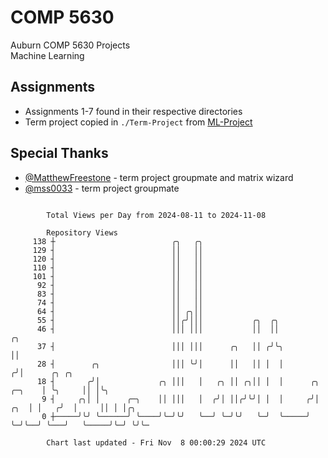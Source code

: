 # COMP 5630
Auburn COMP 5630 Projects  
Machine Learning

## Assignments
- Assignments 1-7 found in their respective directories
- Term project copied in `./Term-Project` from [ML-Project](https://github.com/wumphlett/ML-Project)

## Special Thanks
- [@MatthewFreestone](https://github.com/MatthewFreestone) - term project groupmate and matrix wizard
- [@mss0033](https://github.com/mss0033) - term project groupmate

```

        Total Views per Day from 2024-08-11 to 2024-11-08

        Repository Views
     138 ┼                          ╭╮   ╭╮
     129 ┤                          ││   ││
     120 ┤                          ││   ││
     110 ┤                          ││   ││
     101 ┤                          ││   ││
      92 ┤                          ││   ││
      83 ┤                          ││   ││
      74 ┤                          ││   ││
      64 ┤                          ││ ╭╮││
      55 ┤                          ││╭╯│││           ╭╮  ╭╮
      46 ┤                          │││ │││           ││  ││                      ╭╮
      37 ┤                          │││ │││      ╭╮   ││ ╭╯╰╮                     ││
      28 ┤        ╭╮                │││ ╰╯│      ││   ││ │  │                    ╭╯│      ╭╮ ╭╮
      18 ┤       ╭╯│             ╭╮ │││   │   ╭╮ ││ ╭╮││ │  │      ╭╮     ╭─╮    │ ╰╮     ││ │╰╮
       9 ┤     ╭╮│ │      ╭─╮    ││ │││   │  ╭╯│ ││╭╯╰╯│ │  │     ╭╯│ ╭╮  │ │   ╭╯  │     ││ │ │╭╮
       0 ┼─────╯╰╯ ╰──────╯ ╰────╯╰─╯╰╯   ╰──╯ ╰─╯╰╯   ╰─╯  ╰─────╯ ╰─╯╰──╯ ╰───╯   ╰─────╯╰─╯ ╰╯╰─

        Chart last updated - Fri Nov  8 00:00:29 2024 UTC
        
```
